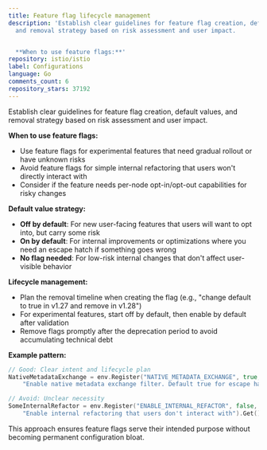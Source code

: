 ```yaml
---
title: Feature flag lifecycle management
description: 'Establish clear guidelines for feature flag creation, default values,
  and removal strategy based on risk assessment and user impact.


  **When to use feature flags:**'
repository: istio/istio
label: Configurations
language: Go
comments_count: 6
repository_stars: 37192
---
```


Establish clear guidelines for feature flag creation, default values, and removal strategy based on risk assessment and user impact.

**When to use feature flags:**
- Use feature flags for experimental features that need gradual rollout or have unknown risks
- Avoid feature flags for simple internal refactoring that users won't directly interact with
- Consider if the feature needs per-node opt-in/opt-out capabilities for risky changes

**Default value strategy:**
- **Off by default**: For new user-facing features that users will want to opt into, but carry some risk
- **On by default**: For internal improvements or optimizations where you need an escape hatch if something goes wrong
- **No flag needed**: For low-risk internal changes that don't affect user-visible behavior

**Lifecycle management:**
- Plan the removal timeline when creating the flag (e.g., "change default to true in v1.27 and remove in v1.28")
- For experimental features, start off by default, then enable by default after validation
- Remove flags promptly after the deprecation period to avoid accumulating technical debt

**Example pattern:**
```go
// Good: Clear intent and lifecycle plan
NativeMetadataExchange = env.Register("NATIVE_METADATA_EXCHANGE", true,
    "Enable native metadata exchange filter. Default true for escape hatch during rollout.").Get()

// Avoid: Unclear necessity  
SomeInternalRefactor = env.Register("ENABLE_INTERNAL_REFACTOR", false,
    "Enable internal refactoring that users don't interact with").Get()
```

This approach ensures feature flags serve their intended purpose without becoming permanent configuration bloat.
